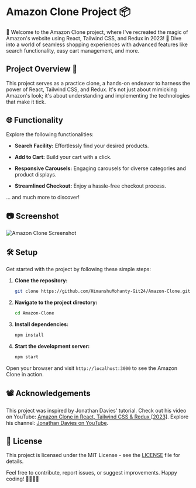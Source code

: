 # Amazon Clone Project 📦

🚀 Welcome to the Amazon Clone project, where I've recreated the magic of Amazon's website using React, Tailwind CSS, and Redux in 2023! 🌟 Dive into a world of seamless shopping experiences with advanced features like search functionality, easy cart management, and more.

## Project Overview 🔎

This project serves as a practice clone, a hands-on endeavor to harness the power of React, Tailwind CSS, and Redux. It's not just about mimicking Amazon's look; it's about understanding and implementing the technologies that make it tick.

## 🌐 Functionality

Explore the following functionalities:

- **Search Facility:** Effortlessly find your desired products.
  
- **Add to Cart:** Build your cart with a click.

- **Responsive Carousels:** Engaging carousels for diverse categories and product displays.

- **Streamlined Checkout:** Enjoy a hassle-free checkout process.

... and much more to discover!

## 📷 Screenshot

![Amazon Clone Screenshot](path/to/screenshot.png)

## 🛠️ Setup

Get started with the project by following these simple steps:

1. **Clone the repository:**
   ```bash
   git clone https://github.com/HimanshuMohanty-Git24/Amazon-Clone.git
   ```

2. **Navigate to the project directory:**
   ```bash
   cd Amazon-Clone
   ```

3. **Install dependencies:**
   ```bash
   npm install
   ```

4. **Start the development server:**
   ```bash
   npm start
   ```

Open your browser and visit `http://localhost:3000` to see the Amazon Clone in action.

## 📽️ Acknowledgements

This project was inspired by Jonathan Davies' tutorial. Check out his video on YouTube: [Amazon Clone in React, Tailwind CSS & Redux [2023]](https://youtu.be/pnnblIo1iO0?si=fUbHnRcPb-GSlmqc). Explore his channel: [Jonathan Davies on YouTube](http://www.youtube.com/@Jonathan.Davies).

## 📄 License

This project is licensed under the MIT License - see the [LICENSE](LICENSE) file for details.

Feel free to contribute, report issues, or suggest improvements. Happy coding! 👩‍💻👨‍💻